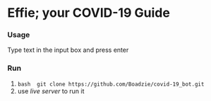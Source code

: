 # Effie; your COVID-19 Guide

### Usage

 Type text in the input box and press enter


 ### Run

 1. `bash 
    git clone https://github.com/Boadzie/covid-19_bot.git
 `
 2. use *live server* to run it